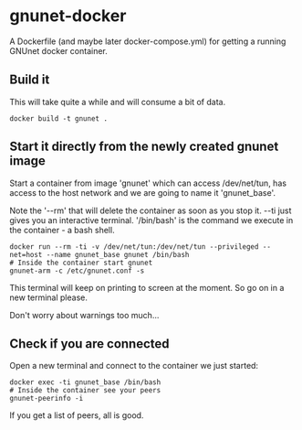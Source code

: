 # gnunet-docker
A Dockerfile (and maybe later docker-compose.yml) for getting a running GNUnet docker container.

## Build it
This will take quite a while and will consume a bit of data.

    docker build -t gnunet .

## Start it directly from the newly created gnunet image
Start a container from image 'gnunet' which can access /dev/net/tun, has access to the host network and we are going to name it 'gnunet_base'.

Note the '--rm' that will delete the container as soon as you stop it. --ti just gives you an interactive terminal. '/bin/bash' is the command we execute in the container - a bash shell.

    docker run --rm -ti -v /dev/net/tun:/dev/net/tun --privileged --net=host --name gnunet_base gnunet /bin/bash
    # Inside the container start gnunet
    gnunet-arm -c /etc/gnunet.conf -s

This terminal will keep on printing to screen at the moment. So go on in a new terminal please.

Don't worry about warnings too much...

## Check if you are connected
Open a new terminal and connect to the container we just started:

    docker exec -ti gnunet_base /bin/bash
    # Inside the container see your peers
    gnunet-peerinfo -i

If you get a list of peers, all is good.
